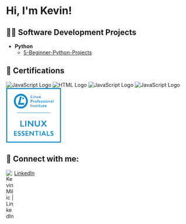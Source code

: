 <h1>Hi, I'm Kevin! </h1>

<h2>👨‍💻 Software Development Projects</h2>

- <b>Python</b>
  - [5-Beginner-Python-Projects](https://github.com/milic-k/5-Beginner-Python-Projects)

<h2>📄 Certifications</h2>

<p>
<img src="https://images.credly.com/size/340x340/images/336eebfc-0ac3-4553-9a67-b402f491f185/azure-administrator-associate-600x600.png" alt="JavaScript Logo" width="150" height="150"/>
<img src="https://images.credly.com/size/340x340/images/be8fcaeb-c769-4858-b567-ffaaa73ce8cf/image.png" alt="HTML Logo" width="150" height="150"/> 
<img src="https://images.credly.com/size/340x340/images/00634f82-b07f-4bbd-a6bb-53de397fc3a6/image.png" alt="JavaScript Logo" width="150" height="150"/>
<img src="https://images.credly.com/size/340x340/images/99289602-861e-4929-8277-773e63a2fa6f/image.png" alt="JavaScript Logo" width="150" height="150"/>
<img src="png/LinuxEssentials-Large.png" alt="JavaScript Logo" width="150" height="150"/>
</p>

<h2> 🤳 Connect with me:</h2>
<img align="left" alt="KevinMilic | LinkedIn" width="22px" src="https://cdn.jsdelivr.net/npm/simple-icons@v3/icons/linkedin.svg"/>
<a href="https://linkedin.com/in/kevin-milic">LinkedIn</a>
